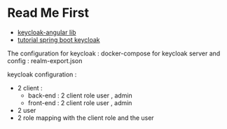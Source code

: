 # Read Me First
* [keycloak-angular lib](https://www.npmjs.com/package/keycloak-angular)
* [tutorial spring boot keycloak](https://medium.com/devops-dudes/securing-spring-boot-rest-apis-with-keycloak-1d760b2004e)

The configuration for keycloak : docker-compose for keycloak server and config : realm-export.json

keycloak configuration :
* 2 client : 
  * back-end  : 2 client role user , admin
  * front-end  : 2 client role user , admin
* 2 user 
* 2 role mapping with the client role and the user
